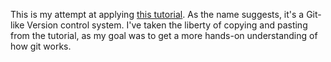 This is my attempt at applying [this tutorial](https://wyag.thb.lt/). As the name suggests, it's a Git-like Version control system. 
I've taken the liberty of copying and pasting from the tutorial, as my goal was to get a more hands-on understanding of how git works. 
